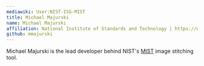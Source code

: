 ```yaml
---
mediawiki: User:NIST-ISG-MIST
title: Michael Majurski
name: Michael Majurski
affiliation: National Institute of Standards and Technology | https://www.nist.gov/
github: mmajurski
---
```


Michael Majurski is the lead developer behind NIST's
[MIST](https://isg.nist.gov/deepzoomweb/resources/csmet/pages/image_stitching/image_stitching.html)
image stitching tool.
